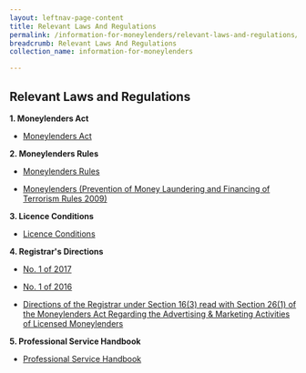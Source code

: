 ```yaml
---
layout: leftnav-page-content
title: Relevant Laws And Regulations
permalink: /information-for-moneylenders/relevant-laws-and-regulations/
breadcrumb: Relevant Laws And Regulations
collection_name: information-for-moneylenders

---
```


Relevant Laws and Regulations
---
**1. Moneylenders Act**<br>
* [Moneylenders Act](https://sso.agc.gov.sg/Act/MA2008)

**2. Moneylenders Rules**<br>
* [Moneylenders Rules](https://sso.agc.gov.sg/SL/MA2008-S72-2009?DocDate=20181116)
  
* [Moneylenders (Prevention of Money Laundering and Financing of Terrorism Rules 2009)](https://sso.agc.gov.sg/SL/MA2008-S73-2009?DocDate=20150831)

**3. Licence Conditions**<br>
* [Licence Conditions](https://www.mlaw.gov.sg/content/dam/minlaw/rom/Moneylenders/Licence%20Conditions%20wef%2029%20Mar%202018.pdf)

**4. Registrar's Directions**<br>
* [No. 1 of 2017](https://www.mlaw.gov.sg/content/dam/minlaw/rom/Moneylenders/Registrar%27s%20Directions%20No.1%20of%202017.pdf)

* [No. 1 of 2016](https://www.mlaw.gov.sg/content/dam/minlaw/rom/Moneylenders/Registrar%27s%20Directions%20No%201%20of%202016%20(26%20Jan%202016).pdf)

* [Directions of the Registrar under Section 16(3) read with Section 26(1) of the Moneylenders Act Regarding the Advertising & Marketing Activities of Licensed Moneylenders](https://www.mlaw.gov.sg/content/dam/minlaw/rom/Moneylenders/Directions%20_%20Moneylenders%20advertisements.pdf)

**5. Professional Service Handbook**<br>
* [Professional Service Handbook](https://www.mlaw.gov.sg/content/dam/minlaw/rom/assets/documents/The%20Professional%20Service%20Handbook%20for%20licensed%20moneylenders.pdf)
